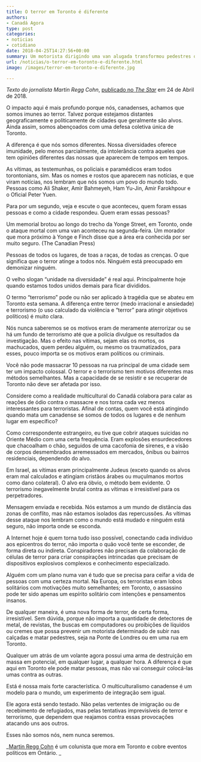 ```yaml
---
title: O terror em Toronto é diferente
authors:
- Canadá Agora
type: post
categories:
- noticias
- cotidiano
date: 2018-04-25T14:27:56+00:00
summary: Um motorista dirigindo uma van alugada transformou pedestres que andavam nas calçadas em vítimas de um ataque que abalou Toronto.
url: /noticias/o-terror-em-toronto-e-diferente.html
image: /images/terror-em-toronto-e-diferente.jpg

---
```

_Texto do jornalista Martin Regg Cohn_, <a href="https://www.thestar.com/opinion/star-columnists/2018/04/24/torontos-diversity-offers-a-degree-of-immunity-during-troubled-times.html" target="_blank" rel="noopener">publicado no <em>The Star</em></a> em 24 de Abril de 2018.

O impacto aqui é mais profundo porque nós, canadenses, achamos que somos imunes ao terror. Talvez porque estejamos distantes geograficamente e politicamente de cidades que geralmente são alvos. Ainda assim, somos abençoados com uma defesa coletiva única de Toronto.

A diferença é que nós somos diferentes. Nossa diversidades oferece imunidade, pelo menos parcialmente, da intolerância contra aqueles que tem opiniões diferentes das nossas que aparecem de tempos em tempos.

As vítimas, as testemunhas, os policiais e paramédicos eram todos torontonians, sim. Mas os nomes e rostos que aparecem nas notícias, e que viram notícias, nos lembram que nós somos um povo do mundo todo. Pessoas como Ali Shaker, Amir Bahmeyeh, Ham Yu-Jin, Amir Farokhpour e o Oficial Peter Yuen.

Para por um segundo, veja e escute o que aconteceu, quem foram essas pessoas e como a cidade respondeu. Quem eram essas pessoas?

<span class="embed-youtube" style="text-align:center; display: block;"></span>

Um memorial brotou ao longo do trecho da Yonge Street, em Toronto, onde o ataque mortal com uma van aconteceu na segunda-feira. Um morador que mora próximo à Yonge e Finch disse que a área era conhecida por ser muito seguro. (The Canadian Press)

Pessoas de todos os lugares, de toas a raças, de todas as crenças. O que significa que o terror atinge a todos nós. Ninguém está preocupado em demonizar ninguém.

O velho slogan &#8220;unidade na diversidade&#8221; é real aqui. Principalmente hoje quando estamos todos unidos demais para ficar divididos.

O termo &#8220;terrorismo&#8221; pode ou não ser aplicado à tragédia que se abateu em Toronto esta semana. A diferença entre terror (medo irracional e ansiedade) e terrorismo (o uso calculado da violência e &#8220;terror&#8221; para atingir objetivos políticos) é muito clara.

Nós nunca saberemos se os motivos eram de meramente aterrorizar ou se há um fundo de terrorismo até que a polícia divulgue os resultados da investigação. Mas o efeito nas vítimas, sejam elas os mortos, os machucados, quem perdeu alguém, ou mesmo os traumatizados, para esses, pouco importa se os motivos eram políticos ou criminais.

Você não pode massacrar 10 pessoas na rua principal de uma cidade sem ter um impacto colossal. O terror e o terrorismo tem motivos diferentes mas métodos semelhantes. Mas a capacidade de se resistir e se recuperar de Toronto não deve ser afetada por isso.

Considere como a realidade multicultural do Canadá colabora para calar as reações de ódio contra o massacre e nos torna cada vez menos interessantes para terroristas. Afinal de contas, quem você está atingindo quando mata um canadense se somos de todos os lugares e de nenhum lugar em específico?

Como correspondente estrangeiro, eu tive que cobrir ataques suicidas no Oriente Médio com uma certa frequência. Eram explosões ensurdecedores que chacoalham o chão, seguidos de uma cacofonia de sirenes, e a visão de corpos desmembrados arremessados em mercados, ônibus ou bairros residenciais, dependendo do alvo.

Em Israel, as vítimas eram principalmente Judeus (exceto quando os alvos eram mal calculados e atingiam cristãos árabes ou muçulmanos mortos como dano colateral). O alvo era óbvio, o método bem evidente. O terrorismo inegavelmente brutal contra as vítimas e irresistível para os perpetradores.

Mensagem enviada e recebida. Nós estamos a um mundo de distância das zonas de conflito, mas não estamos isolados das repercussões. As vítimas desse ataque nos lembram como o mundo está mudado e ninguém está seguro, não importa onde se esconda.

A Internet hoje é quem torna tudo isso possível, conectando cada indivíduo aos epicentros do terror, não importa o quão você tente se esconder, de forma direta ou indireta. Conspiradores não precisam da colaboração de células de terror para criar conspirações intrincadas que precisam de dispositivos explosivos complexos e conhecimento especializado.

Alguém com um plano numa van é tudo que se precisa para ceifar a vida de pessoas com uma certeza mortal. Na Europa, os terroristas eram lobos solitários com motivações muito semelhantes; em Toronto, o assassino pode ter sido apenas um espírito solitário com intenções e pensamentos insanos.

De qualquer maneira, é uma nova forma de terror, de certa forma, irresistível. Sem dúvida, porque não importa a quantidade de detectores de metal, de revistas, the buscas em computadores ou proibições de líquidos ou cremes que possa prevenir um motorista determinado de subir nas calçadas e matar pedestres, seja na Ponte de Londres ou em uma rua em Toronto.

Qualquer um atrás de um volante agora possui uma arma de destruição em massa em potencial, em qualquer lugar, a qualquer hora. A diferença é que aqui em Toronto ele pode matar pessoas, mas não vai conseguir colocá-las umas contra as outras.

Está é nossa mais forte característica. O multiculturalismo canadense é um modelo para o mundo, um experimento de integração sem igual.

Ele agora está sendo testado. Não pelas vertentes de imigração ou de recebimento de refugiados, mas pelas tentativas imprevisíveis de terror e terrorismo, que dependem que reajamos contra essas provocações atacando uns aos outros.

Esses não somos nós, nem nunca seremos.

_[Martin Regg Cohn][1] é um colunista que mora em Toronto e cobre eventos políticos em Ontário. _

 [1]: https://twitter.com/reggcohn